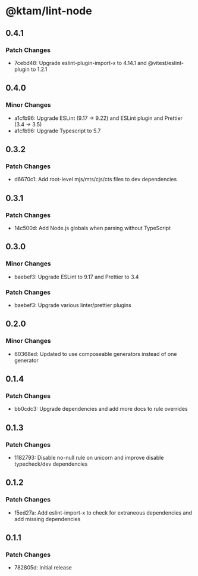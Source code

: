 # @ktam/lint-node

## 0.4.1

### Patch Changes

- 7cebd48: Upgrade eslint-plugin-import-x to 4.14.1 and @vitest/eslint-plugin to 1.2.1

## 0.4.0

### Minor Changes

- a1cfb96: Upgrade ESLint (9.17 -> 9.22) and ESLint plugin and Prettier (3.4 -> 3.5)
- a1cfb96: Upgrade Typescript to 5.7

## 0.3.2

### Patch Changes

- d6670c1: Add root-level mjs/mts/cjs/cts files to dev dependencies

## 0.3.1

### Patch Changes

- 14c500d: Add Node.js globals when parsing without TypeScript

## 0.3.0

### Minor Changes

- baebef3: Upgrade ESLint to 9.17 and Prettier to 3.4

### Patch Changes

- baebef3: Upgrade various linter/prettier plugins

## 0.2.0

### Minor Changes

- 60368ed: Updated to use composeable generators instead of one generator

## 0.1.4

### Patch Changes

- bb0cdc3: Upgrade dependencies and add more docs to rule overrides

## 0.1.3

### Patch Changes

- 1182793: Disable no-null rule on unicorn and improve disable typecheck/dev dependencies

## 0.1.2

### Patch Changes

- f5ed27a: Add eslint-import-x to check for extraneous dependencies and add missing dependencies

## 0.1.1

### Patch Changes

- 782805d: Initial release
